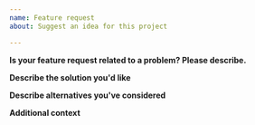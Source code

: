 ```yaml
---
name: Feature request
about: Suggest an idea for this project

---
```


**Is your feature request related to a problem? Please describe.**
<!-- A clear and concise description of what the problem is. Explain what is stopping you from finishing the job. -->

**Describe the solution you'd like**
<!-- A clear and concise description of what you want to happen. -->

**Describe alternatives you've considered**
<!-- A clear and concise description of any alternative solutions or features you've considered. -->

**Additional context**
<!-- Add any other context or screenshots about the feature request here. -->

